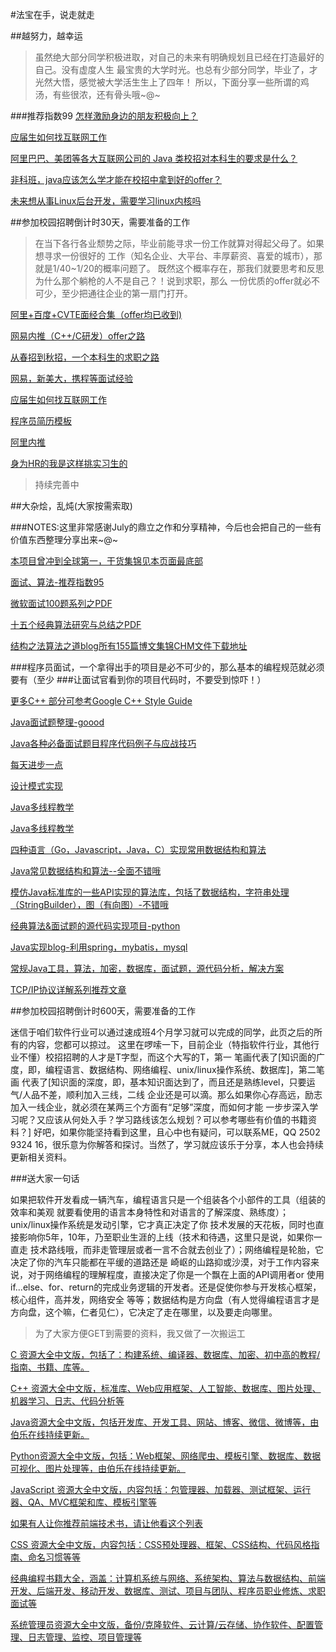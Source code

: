 #法宝在手，说走就走

##越努力，越幸运
>虽然绝大部分同学积极进取，对自己的未来有明确规划且已经在打造最好的自己。没有虚度人生
>最宝贵的大学时光。也总有少部分同学，毕业了，才光然大悟，感觉被大学活生生上了四年！
>所以，下面分享一些所谓的鸡汤，有些很浓，还有骨头哦~@~

###推荐指数99
[怎样激励身边的朋友积极向上？](https://www.zhihu.com/question/21123063)

[应届生如何找互联网工作](http://wuchong.me/blog/2014/12/21/how-to-find-internet-job/)

[阿里巴巴、美团等各大互联网公司的 Java 类校招对本科生的要求是什么？](https://www.zhihu.com/question/26350691)

[非科班，java应该怎么学才能在校招中拿到好的offer？](https://www.zhihu.com/question/40477390)

[未来想从事Linux后台开发，需要学习linux内核吗](https://www.zhihu.com/question/20541014)

##参加校园招聘倒计时30天，需要准备的工作

>在当下各行各业颓势之际，毕业前能寻求一份工作就算对得起父母了。如果想寻求一份很好的
>工作（知名企业、大平台、丰厚薪资、喜爱的城市），那就是1/40~1/20的概率问题了。
>既然这个概率存在，那我们就要思考和反思为什么那个躺枪的人不是自己？！说到求职，那么
>一份优质的offer就必不可少，至少把通往企业的第一扇门打开。

[阿里+百度+CVTE面经合集（offer均已收到)](https://www.nowcoder.com/discuss/5941)

[网易内推（C++/C研发）offer之路](https://www.nowcoder.com/discuss/3038)

[从春招到秋招，一个本科生的求职之路](https://www.nowcoder.com/discuss/18270)

[网易，新美大，携程等面试经验](https://www.nowcoder.com/discuss/20607)

[应届生如何找互联网工作](http://wuchong.me/blog/2014/12/21/how-to-find-internet-job/)

[程序员简历模板](https://github.com/geekcompany/ResumeSample)

[阿里内推](https://coderq.com/t/a-li-ba-ba-xiao-zhao-nei-tui-jian-li-shai-xuan-fang-an/143/1)

[身为HR的我是这样挑实习生的](http://www.zheyibu.com/article/1353.html?xa?nikki)

>持续完善中

##大杂烩，乱炖(大家按需索取)

###NOTES:这里非常感谢July的鼎立之作和分享精神，今后也会把自己的一些有价值东西整理分享出来~@~

[本项目曾冲到全球第一，干货集锦见本页面最底部](https://github.com/julycoding/The-Art-Of-Programming-By-July)

[面试、算法-推荐指数95](http://blog.csdn.net/v_july_v)

[微软面试100题系列之PDF](http://download.csdn.net/detail/v_july_v/4583815)

[十五个经典算法研究与总结之PDF](http://download.csdn.net/detail/v_july_v/4478027)

[结构之法算法之道blog所有155篇博文集锦CHM文件下载地址](http://pan.baidu.com/s/1gdrJndp)

###程序员面试，一个拿得出手的项目是必不可少的，那么基本的编程规范就必须要有（至少
###让面试官看到你的项目代码时，不要受到惊吓！）

[更多C++ 部分可参考Google C++ Style
Guide](http://zh-google-styleguide.readthedocs.io/en/latest/contents/)

[Java面试题整理-goood](https://github.com/it-interview/easy-java)

[Java各种必备面试题目程序代码例子与应战技巧](https://github.com/jilongliang/InterView)

[每天进步一点](http://www.cnblogs.com/webary/)

[设计模式实现](https://github.com/feixiao/DesignPattern)

[Java多线程教学](https://github.com/niujiwei/thread)

[Java多线程教学](https://github.com/MOBIN-F/Thread)

[四种语言（Go，Javascript，Java，C）实现常用数据结构和算法](https://github.com/nange/DataStructures-And-Algorithms-Using-Four-Language)

[Java常见数据结构和算法--全面不错哦](https://github.com/gh289054531/Data_Structures_and_Algorithm_Analysis_in_Java)

[模仿Java标准库的一些API实现的算法库，包括了数据结构，字符串处理（StringBuilder），图（有向图）-不错哦](https://github.com/ssjssh/javaalgorithm)

[经典算法&面试题的源代码实现项目-python](https://github.com/wuchong/Algorithm-Interview)

[Java实现blog-利用spring，mybatis，mysql](https://github.com/huangshanqi/fantasyblog4j)

[常规Java工具，算法，加密，数据库，面试题，源代码分析，解决方案](https://github.com/scalad/Note)

[TCP/IP协议详解系列推荐文章](http://blog.csdn.net/goodboy1881/article/category/204448)


##参加校园招聘倒计时600天，需要准备的工作

迷信于咱们软件行业可以通过速成班4个月学习就可以完成的同学，此页之后的所有的内容，您都可以掠过。
这里在啰嗦一下，目前企业（特指软件行业，其他行业不懂）校招招聘的人才是T字型，而这个大写的T，第一
笔画代表了[知识面的广度，即，编程语言、数据结构、网络编程、unix/linux操作系统、数据库]，第二笔画
代表了[知识面的深度，即，基本知识面达到了，而且还是熟练level，只要运气/人品不差，顺利加入三线，二线
企业还是可以滴。那么如果你心存高远，励志加入一线企业，就必须在某两三个方面有“足够”深度，而如何才能
一步步深入学习呢？又应该从何处入手？学习路线该怎么规划？可以参考哪些有价值的书籍资料？]
好吧，如果你能坚持看到这里，且心中也有疑问，可以联系ME，QQ 2502 9324
16，很乐意为你解答和探讨。当然了，学习就应该乐于分享，本人也会持续更新相关资料。

###送大家一句话

如果把软件开发看成一辆汽车，编程语言只是一个组装各个小部件的工具（组装的效率和美观
就要看使用的语言本身特性和对语言的了解深度、熟练度）；unix/linux操作系统是发动引擎，它才真正决定了你
技术发展的天花板，同时也直接影响你5年，10年，乃至职业生涯的上线（技术和待遇，这里只是说，如果你一直走
技术路线哦，而非走管理层或者一言不合就去创业了）；网络编程是轮胎，它决定了你的汽车只能都在平缓的道路还是
崎岖的山路抑或沙漠，对于工作内容来说，对于网络编程的理解程度，直接决定了你是一个飘在上面的API调用者or
使用if...else、for、return的完成业务逻辑的开发者。还是促使你参与开发核心框架，核心组件，高并发，网络安全
等等；数据结构是方向盘（有人觉得编程语言才是方向盘，这个嘛，仁者见仁），它决定了走在哪里，以及要走向哪里。


>为了大家方便GET到需要的资料，我又做了一次搬运工

[C
资源大全中文版，包括了：构建系统、编译器、数据库、加密、初中高的教程/指南、书籍、库等。](https://github.com/jobbole/awesome-c-cn)

[C++
资源大全中文版，标准库、Web应用框架、人工智能、数据库、图片处理、机器学习、日志、代码分析等](https://github.com/jobbole/awesome-cpp-cn)


[Java资源大全中文版，包括开发库、开发工具、网站、博客、微信、微博等，由伯乐在线持续更新。](https://github.com/jobbole/awesome-java-cn)

[Python资源大全中文版，包括：Web框架、网络爬虫、模板引擎、数据库、数据可视化、图片处理等，由伯乐在线持续更新。](https://github.com/jobbole/awesome-python-cn)

[JavaScript
资源大全中文版，内容包括：包管理器、加载器、测试框架、运行器、QA、MVC框架和库、模板引擎等](https://github.com/jobbole/awesome-javascript-cn)

[如果有人让你推荐前端技术书，请让他看这个列表](https://github.com/jobbole/awesome-web-dev-books)

[CSS
资源大全中文版，内容包括：CSS预处理器、框架、CSS结构、代码风格指南、命名习惯等等](https://github.com/jobbole/awesome-css-cn)

[经典编程书籍大全，涵盖：计算机系统与网络、系统架构、算法与数据结构、前端开发、后端开发、移动开发、数据库、测试、项目与团队、程序员职业修炼、求职面试等](https://github.com/jobbole/awesome-programming-books)

[系统管理员资源大全中文版，备份/克隆软件、云计算/云存储、协作软件、配置管理、日志管理、监控、项目管理等](https://github.com/jobbole/awesome-sysadmin-cn)
